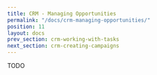 ```yaml
---
title: CRM - Managing Opportunities
permalink: "/docs/crm-managing-opportunities/"
position: 11
layout: docs
prev_section: crm-working-with-tasks
next_section: crm-creating-campaigns
---
```


TODO
